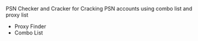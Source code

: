PSN Checker and Cracker for Cracking PSN accounts using combo list and proxy list
+ Proxy Finder
+ Combo List
